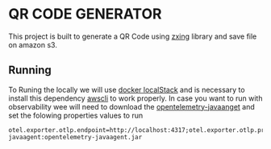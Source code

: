 # QR CODE GENERATOR
This project is built to generate a QR Code using [zxing](https://github.com/zxing/zxing) library and save file on amazon s3.
## Running
To Runing the locally we will use [docker localStack](https://hub.docker.com/r/localstack/localstack) and is necessary to install this dependency [awscli](https://docs.localstack.cloud/user-guide/integrations/aws-cli/#localstack-aws-cli-awslocal) to work properly.
In case you want to run with observability wee will need to download the [opentelemetry-javaanget](https://github.com/open-telemetry/opentelemetry-java-instrumentation/releases/download/v1.29.0/opentelemetry-javaagent.jar) and set the folowing properties values to run

```
otel.exporter.otlp.endpoint=http://localhost:4317;otel.exporter.otlp.protocol=grpc;otel.logs.exporter=otlp;otel.metric.export.interval=15000;otel.metrics.exporter=otlp;otel.service.name=generator;otel.traces.exporter=otlp;JAVA_TOOL_OPTIONS=-javaagent:opentelemetry-javaagent.jar
```
